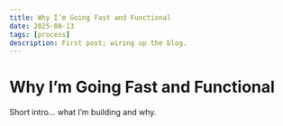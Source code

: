```yaml
---
title: Why I’m Going Fast and Functional
date: 2025-08-13
tags: [process]
description: First post; wiring up the blog.
---
```


# Why I’m Going Fast and Functional
Short intro… what I’m building and why.
